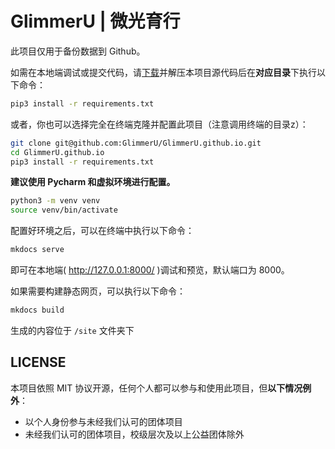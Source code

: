 # GlimmerU | 微光育行

此项目仅用于备份数据到 Github。

如需在本地端调试或提交代码，请[下载](https://github.com/GlimmerU/GlimmerU.github.io/archive/refs/heads/main.zip)并解压本项目源代码后在**对应目录**下执行以下命令：

```bash
pip3 install -r requirements.txt
```

或者，你也可以选择完全在终端克隆并配置此项目（注意调用终端的目录z）：

```bash
git clone git@github.com:GlimmerU/GlimmerU.github.io.git
cd GlimmerU.github.io
pip3 install -r requirements.txt
```

**建议使用 Pycharm 和虚拟环境进行配置。**

```bash
python3 -m venv venv
source venv/bin/activate
```

配置好环境之后，可以在终端中执行以下命令：

```bash
mkdocs serve
```

即可在本地端( http://127.0.0.1:8000/ )调试和预览，默认端口为 8000。

如果需要构建静态网页，可以执行以下命令：

```bash
mkdocs build
```

生成的内容位于 `/site` 文件夹下

## LICENSE

本项目依照 MIT 协议开源，任何个人都可以参与和使用此项目，但**以下情况例外**：

- 以个人身份参与未经我们认可的团体项目
- 未经我们认可的团体项目，校级层次及以上公益团体除外
